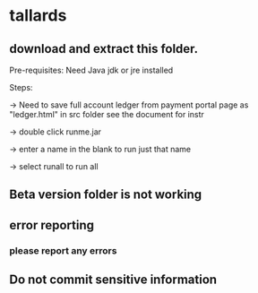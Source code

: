 # tallards

## download and extract this folder. 

Pre-requisites: Need Java jdk or jre installed 

Steps:

-> Need to save full account ledger from payment portal page as "ledger.html" in src folder see the document for instr

-> double click runme.jar

-> enter a name in the blank to run just that name

-> select runall to run all

## Beta version folder is not working

## error reporting
### please report any errors

## Do not commit sensitive information
